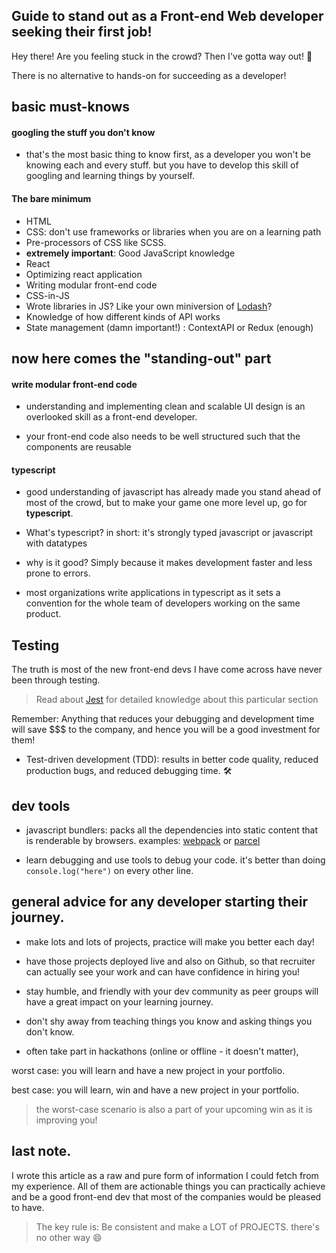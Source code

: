 ## Guide to stand out as a Front-end Web developer seeking their first job!

Hey there! Are you feeling stuck in the crowd? Then I've gotta way out! 🚀

> 
There is no alternative to hands-on for succeeding as a developer!

## basic must-knows

#### googling the stuff you don't know

- that's the most basic thing to know first, as a developer you won't be knowing each and every stuff. but you have to develop this skill of googling and learning things by yourself. 

#### The bare minimum

- HTML
- CSS: don't use frameworks or libraries when you are on a learning path
- Pre-processors of CSS like SCSS.
- **extremely important**: Good JavaScript knowledge
- React
- Optimizing react application
- Writing modular front-end code
- CSS-in-JS
- Wrote libraries in JS? Like your own miniversion of [Lodash](https://www.npmjs.com/package/lodash)?
- Knowledge of how different kinds of API works
- State management (damn important!) : ContextAPI or Redux (enough)

## now here comes the "standing-out" part

#### write modular front-end code

- understanding and implementing clean and scalable UI design is an overlooked skill as a front-end developer.

- your front-end code also needs to be well structured such that the components are reusable

#### typescript

- good understanding of javascript has already made you stand ahead of most of the crowd, but to make your game one more level up, go for **typescript**. 

- What's typescript? in short: it's strongly typed javascript or javascript with datatypes

- why is it good? Simply because it makes development faster and less prone to errors.

- most organizations write applications in typescript as it sets a convention for the whole team of developers working on the same product. 

## Testing

The truth is most of the new front-end devs I have come across have never been through testing. 


> Read about [Jest](https://jestjs.io/) for detailed knowledge about this particular section 

Remember: Anything that reduces your debugging and development time will save $$$ to the company, and hence you will be a good investment for them!

- Test-driven development (TDD): results in better code quality, reduced production bugs, and reduced debugging time. 🛠

## dev tools

- javascript bundlers: packs all the dependencies into static content that is renderable by browsers. 
examples: [webpack](https://webpack.js.org/) or [parcel](https://parceljs.org/)

- learn debugging and use tools to debug your code. it's better than doing `console.log("here")` on every other line.


## general advice for any developer starting their journey.

- make lots and lots of projects, practice will make you better each day!

- have those projects deployed live and also on Github, so that recruiter can actually see your work and can have confidence in hiring you!

- stay humble, and friendly with your dev community as peer groups will have a great impact on your learning journey.

- don't shy away from teaching things you know and asking things you don't know.

- often take part in hackathons (online or offline - it doesn't matter), 

worst case: you will learn and have a new project in your portfolio. 

best case: you will learn, win and have a new project in your portfolio.

> the worst-case scenario is also a part of your upcoming win as it is improving you!


## last note.

I wrote this article as a raw and pure form of information I could fetch from my experience. All of them are actionable things you can practically achieve and be a good front-end dev that most of the companies would be pleased to have.

> The key rule is: Be consistent and make a LOT of PROJECTS. there's no other way 😄 